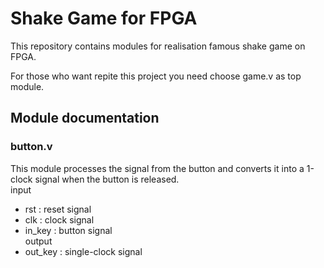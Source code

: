 # Shake Game for FPGA

This repository contains modules for realisation famous shake game on FPGA.

For those who want repite this project you need choose game.v as top module.

## Module documentation

### button.v
This module processes the signal from the button and converts it into a 1-clock signal when the button is released.  
input
- rst : reset signal  
- clk : clock signal  
- in_key : button signal  
output  
- out_key : single-clock signal  